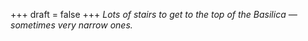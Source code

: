 
+++
draft = false
+++
_Lots of stairs to get to the top of the Basilica &mdash; sometimes very narrow ones._
